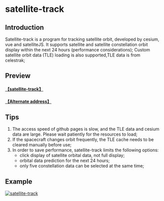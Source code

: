 # satellite-track

## Introduction

Satellite-track is a program for tracking satellite orbit, developed by cesium, vue and satelliteJS. It supports satellite and satellite constellation orbit display within the next 24 hours (performance considerations); Custom satellite orbit data (TLE) loading is also supported,TLE data is from celestrak;

## Preview
#### [【satellite-track】](https://jiangteng2019.github.io/satellite-track/)
#### [【Alternate address】](http://120.48.134.120:10181/satellite-track/)


## Tips
1. The access speed of github pages is slow, and the TLE data and cesium data are large. Please wait patiently for the resources to load;
1. If the spacecraft changes orbit frequently, the TLE cache needs to be cleared manually before use;
1. In order to save performance, satellite-track limits the following options: 
    - click display of satellite orbital data, not full display;
    - orbital data prediction for the next 24 hours;
    - only five constellation data can be selected at the same time;

## Example
[![satellite-track](https://img-blog.csdnimg.cn/89809e1eca78428c82dde7cab4801bac.png "satellite-track")](https://img-blog.csdnimg.cn/89809e1eca78428c82dde7cab4801bac.png "satellite-track")